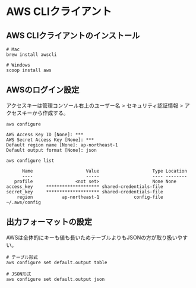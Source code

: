 # AWS CLIクライアント

## AWS CLIクライアントのインストール
```shell
# Mac
brew install awscli

# Windows
scoop install aws
```

## AWSのログイン設定
アクセスキーは管理コンソール右上のユーザー名 > セキュリティ認証情報 > アクセスキーから作成する。

```shell
aws configure

AWS Access Key ID [None]: ***
AWS Secret Access Key [None]: ***
Default region name [None]: ap-northeast-1
Default output format [None]: json

aws configure list

      Name                    Value                    Type Location
      ----                    -----                    ---- --------
   profile                <not set>                    None None
access_key     ******************** shared-credentials-file
secret_key     ******************** shared-credentials-file
    region           ap-northeast-1             config-file ~/.aws/config
```

## 出力フォーマットの設定
AWSは全体的にキーも値も長いためテーブルよりもJSONの方が取り扱いやすい。

```shell
# テーブル形式
aws configure set default.output table

# JSON形式
aws configure set default.output json
```
